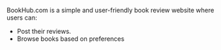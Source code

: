 BookHub.com is a simple and user-friendly book review website where users can:
- Post their reviews.
- Browse books based on preferences
